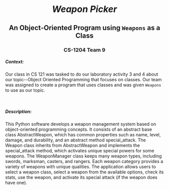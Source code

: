 # <p align=center> ***Weapon Picker***
## <p align=center>An Object-Oriented Program using `Weapons` as a Class
### <p align=center>CS-1204 Team 9 <br />

##### Context:
Our class in CS 121 was tasked to do our laboratory activity 3 and 4 about our topic--Object Oriented Programming that focuses on classes. Our team was assigned to create a program that uses classes and was given `Weapons` to use as our topic.

<br />

##### Description:
This Python software develops a weapon management system based on object-oriented programming concepts. It consists of an abstract base class AbstractWeapon, which has common properties such as name, level, damage, and durability, and an abstract method special_attack. The Weapon class inherits from AbstractWeapon and implements the special_attack method, which activates unique special powers for some weapons. The WeaponManager class keeps many weapon types, including swords, marksman, casters, and rangers. Each weapon category provides a variety of weapons with unique qualities. The application allows users to select a weapon class, select a weapon from the available options, check its stats, use the weapon, and activate its special attack (if the weapon does have one).


